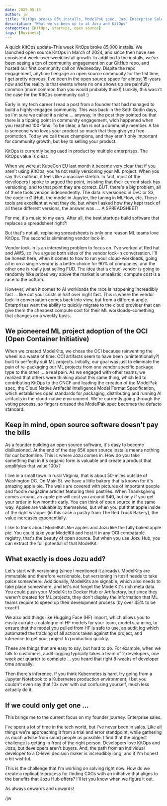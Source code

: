 ```yaml
---
date: 2025-05-16
author: jw
title: "KitOps breaks 85K installs, ModelPak spec, Jozu Enterprise Sales"
description: "What we've been up to at Jozu and KitOps"
categories: [KitOps, startups, open source]
tags: [Business]
---
```


A quick KitOps update–This week KitOps broke 85,000 installs. We launched open source KitOps in March of 2024, and since then have see consistent week-over-week install growth. In addition to the installs, we've been seeing a ton of community engagement on our GitHub repo, and hosted our first community call on Wednesday. Dispite the repo engagement, anytime I engage an open source community for the fist time, I get pretty nervous. I've been in the open source space for almost 15-years now and the reality is that events where no one shows up are painfully common (more common than you would probably think!) Luckily, this wasn't the case for the KitOps community call :)

Early in my tech career I read a post from a founder that had managed to build a highly-engaged community. This was back in the Seth Godin days, so I'm sure we called it a niche ... anyway, in the post they pointed ou that there is a tipping point in community engagement, wich happened when you reached 100-fans. To be clear, a fan is not a community member. A fan is someone who loves your product so much that they give you free promotion. Today we call these champions, and they aren't only important for community growth, but key to selling your product.

KitOps is currently being used in product by multiple enterprises. The KitOps value is clear. 

When we were at KubeCon EU last month it became very clear that if you aren't using KitOps, you're not really versioning your ML project. When you say this outloud, it feels like a massive stretch. In fact, most of the developers I spoke to argued the point, insisting that their current stack has versioning, and to that point they are correct. BUT, there's a big problem, all of these tools version independently. The data is versioned in DvC or S3, the code in GitHub, the model in Jupyter, the tuning in MLFlow, etc. These tools are excellent at what they do, but when I asked how they kept track of all these different versions, the answer was .... A SPREADSHEET! 

For me, it's music to my ears. After all, the best startups build software that replaces a spreadsheet right?!

But that's not all, replacing spreadsheets is only one reason ML teams love KitOps. The second is eliminating vendor lock-in. 

Vendor lock-in is an interesting problem to focus on. I've worked at Red hat and AWS, so I've argued both sides of the vendor lock-in conversation. I'll be honest here, when it comes to how to run your cloud-workloads, going all in on a single vendor is a better choice for 90% of companies, and the other one is really just selling FUD. The idea that a cloud-vendor is going to randomly hike prices way above the market is unrealistic, compute cost is a race to the bottom.  

However, when it comes to AI workloads the race is happening increadibly fast ... like cut your costs in half over night fast. This is where the vendor lock-in conversation comes back into view, but from a different angle. Enterprises want the ability to quickly migrate to the cloud provider that can give them the cheapest compute cost for their ML workloads–something that changes on a weekly basis.

<h2>We pioneered ML project adoption of the OCI (Open Container Initiative)</h2>

When we created ModelKits, we chose the OCI because reinventing the wheel is a waste of time. OCI artifacts seem to have been (unintentionally?) built to perfectly suit ML projects. Initially, our goal was just to eliminate the pain of re-packaging our ML projects from one vendor specific package type to the other ... a real pain. As we engaged with other teams, we realized that others were thinking about this same thing, which led to contributing KitOps to the CNCF and leading the creation of the ModelPak spec, the Cloud Native Artifacial Intelligence Model Format Specification, which establishes open standards for packaging, distributing and running AI artifacts in the cloud-native environment. We're currently going through the voting process, so fingers crossed the ModelPak spec becomes the defacto standard.

<h2>Keep in mind, open source software doesn't pay the bills</h2>

As a founder building an open source software, it's easy to become disillusioned. At the end of the day 85K open source installs means nothing for our bottomline. This is where Jozu comes in. How do you take something that in it's organic form is valuable and create a product that amplifyies that value 100x? 

I live in a small town in rural Virginia, that is about 50-miles outside of Washington DC. On Main St. we have a little bakery that is known for it's amazing apple pie. The walls are covered with pictures of important people and foodie magazine articles featuring their pastries. When Thanksgiving comes around, an apple pie will cost you around $40, but only if you get your order in few months early. You can think of open source in the same way. Apples are valuable by themselves, but when you put that apple inside of the right wrapper (in this case a pastry from The Red Truck Bakery), the value increases exponentially. 

I like to think about ModelKits like apples and Jozu like the fully baked apple pie. You could take your ModelKit and host it in any OCI compatable registry, that's the beauty of open source. But when you use Jozu Hub, you can extract the full potential of that ModelKit. 

<h2>What exactly is does Jozu add?</h2>

Let's start with versioning (since I mentioned it already). ModelKits are immutable and therefore versionable, but versioning in iteslf needs to take palce somewhere. Additionally, ModelKits are signable, which also needs to take place somewhere, and let's not forget the ModelKit's rich meta data. You could push your ModelKit to Docker Hub or Artifactory, but since they weren't created for ML projects, they don't display the information that ML teams require to speed up their development process (by over 45% to be exact!)

We also add things like Hugging Face (HF) import, which allows you to easily currate a catalogue of HF models for your team, model scanning, to ensure that the model you pulled from HF is safe to use, an audit log which automated the tracking of all actions taken against the project, and inference to get your project to production quickly. 

These are things that are easy to say, but hard to do. For example, when we talk to customers, audit logging typically takes a team of 2 developers, one week per quarter to complete ... you heard that right 8-weeks of developer time annually!

Then there's inference. If you think Kubernetes is hard, try going from a Jupyter Notebook to a Kubernetes production environment, I bet you couldn't even say that 10x over with out confusing yourself, much less actually do it. 

<h2>If we could only get one ...</h2>

This brings me to the current focus on my founder journey. Enterprise sales. 

I've spent a lot of time in the tech world, but I've never been in sales. Like all things we're approaching it from a trial and error standpoint, while gathering as much advise from smart people as possible. I find that the biggest challenge is getting in front of the right person. Developers love KitOps and Jozu, but developers aren't buyers. And, the path from an individual developer to a C-level decision maker is increadibly long, and if I'm honest a bit wishful. 

This is the challenge that I'm working on solving right now. How do we create a replicable process for finding CXOs with an initiative that aligns to the benefits that Jozu Hub offers? I'll let you know when we figure it out.

As always onwards and upwards!

/jw